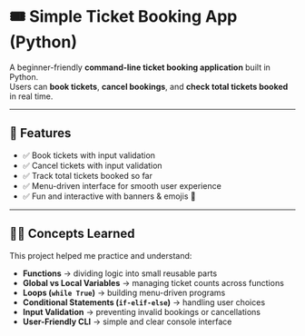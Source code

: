 # 🎟️ Simple Ticket Booking App (Python)

A beginner-friendly **command-line ticket booking application** built in Python.  
Users can **book tickets**, **cancel bookings**, and **check total tickets booked** in real time.  

---

## 🚀 Features
- ✅ Book tickets with input validation  
- ✅ Cancel tickets with input validation  
- ✅ Track total tickets booked so far  
- ✅ Menu-driven interface for smooth user experience  
- ✅ Fun and interactive with banners & emojis 🎉  

---

## 🧑‍💻 Concepts Learned
This project helped me practice and understand:
- **Functions** → dividing logic into small reusable parts  
- **Global vs Local Variables** → managing ticket counts across functions  
- **Loops (`while True`)** → building menu-driven programs  
- **Conditional Statements (`if-elif-else`)** → handling user choices  
- **Input Validation** → preventing invalid bookings or cancellations  
- **User-Friendly CLI** → simple and clear console interface  


